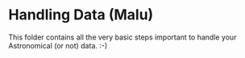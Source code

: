 # Handling Data (Malu)

This folder contains all the very basic steps important to handle your Astronomical (or not) data. :-)
